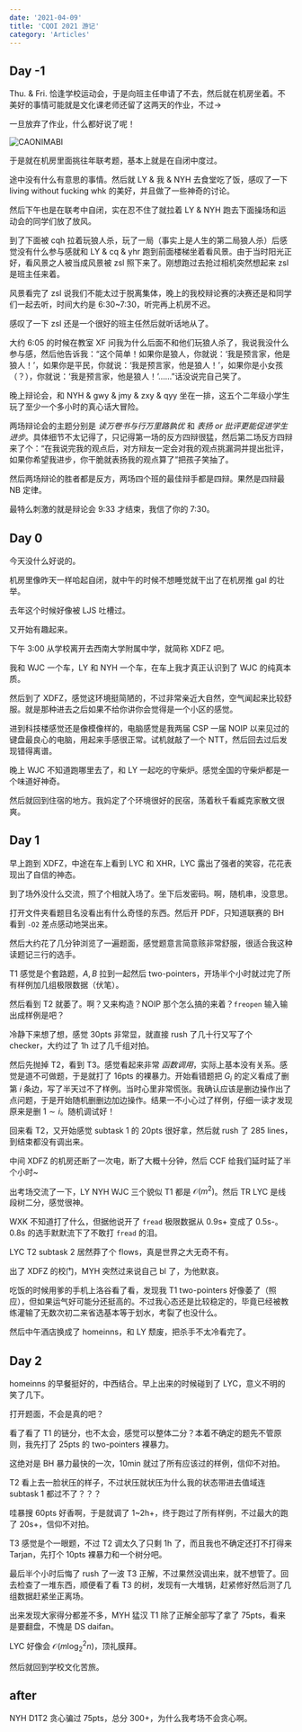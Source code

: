 ```yaml
---
date: '2021-04-09'
title: 'CQOI 2021 游记'
category: 'Articles'
---
```


## Day -1

Thu. & Fri. 恰逢学校运动会，于是向班主任申请了不去，然后就在机房坐着。不美好的事情可能就是文化课老师还留了这两天的作业，不过->

一旦放弃了作业，什么都好说了呢！

![CAONIMABI](https://i.loli.net/2021/04/10/hEX6vgW7k4AQDeH.jpg)
<!-- <img src="https://i.loli.net/2021/04/10/hEX6vgW7k4AQDeH.jpg" className="image"></img> -->

于是就在机房里面挑往年联考题，基本上就是在自闭中度过。

途中没有什么有意思的事情。然后就 LY & 我 & NYH 去食堂吃了饭，感叹了一下 living without fucking whk 的美好，并且做了一些神奇的讨论。

然后下午也是在联考中自闭，实在忍不住了就拉着 LY & NYH 跑去下面操场和运动会的同学们放了放风。

到了下面被 cqh 拉着玩狼人杀，玩了一局（事实上是人生的第二局狼人杀）后感觉没有什么参与感就和 LY & cq & yhr 跑到前面楼梯坐着看风景。由于当时阳光正好，看风景之人被当成风景被 zsl 照下来了。刚想跑过去抢过相机突然想起来 zsl 是班主任来着。

风景看完了 zsl 说我们不能太过于脱离集体，晚上的我校辩论赛的决赛还是和同学们一起去听，时间大约是 6:30~7:30，听完再上机房不迟。

感叹了一下 zsl 还是一个很好的班主任然后就听话地从了。

大约 6:05 的时候在教室 XF 问我为什么后面不和他们玩狼人杀了，我说我没什么参与感，然后他告诉我：“这个简单！如果你是狼人，你就说：‘我是预言家，他是狼人！’，如果你是平民，你就说：‘我是预言家，他是狼人！’，如果你是小女孩（？），你就说：‘我是预言家，他是狼人！’……”话没说完自己笑了。

晚上辩论会，和 NYH & gwy & jmy & zxy & qyy 坐在一排，这五个二年级小学生玩了至少一个多小时的真心话大冒险。

两场辩论会的主题分别是 *读万卷书与行万里路孰优* 和 *表扬 or 批评更能促进学生进步*。具体细节不太记得了，只记得第一场的反方四辩很猛，然后第二场反方四辩来了个：“在我说完我的观点后，对方辩友一定会对我的观点挑漏洞并提出批评，如果你希望我进步，你干脆就表扬我的观点算了”把孩子笑抽了。

然后两场辩论的胜者都是反方，两场四个班的最佳辩手都是四辩。果然是四辩最 NB 定律。

最特么刺激的就是辩论会 9:33 才结束，我信了你的 7:30。

## Day 0

今天没什么好说的。

机房里像昨天一样哈起自闭，就中午的时候不想睡觉就干出了在机房推 gal 的壮举。

去年这个时候好像被 LJS 吐槽过。

又开始有趣起来。

下午 3:00 从学校离开去西南大学附属中学，就简称 XDFZ 吧。

我和 WJC 一个车，LY 和 NYH 一个车，在车上我才真正认识到了 WJC 的纯真本质。

然后到了 XDFZ，感觉这环境挺简陋的，不过非常亲近大自然，空气闻起来比较舒服。就是那种进去之后如果不给你讲你会觉得是一个小区的感觉。

进到科技楼感觉还是像模像样的，电脑感觉是我两届 CSP 一届 NOIP 以来见过的键盘最良心的电脑，用起来手感很正常。试机就敲了一个 NTT，然后回去过后发现错得离谱。

晚上 WJC 不知道跑哪里去了，和 LY 一起吃的守柴炉。感觉全国的守柴炉都是一个味道好神奇。

然后就回到住宿的地方。我妈定了个环境很好的民宿，荡着秋千看臧克家散文很爽。

## Day 1

早上跑到 XDFZ，中途在车上看到 LYC 和 XHR，LYC 露出了强者的笑容，花花表现出了自信的神态。

到了场外没什么交流，照了个相就入场了。坐下后发密码。啊，随机串，没意思。

打开文件夹看题目名没看出有什么奇怪的东西。然后开 PDF，只知道联赛的 BH 看到 `-O2` 差点感动地哭出来。

然后大约花了几分钟浏览了一遍题面，感觉题意言简意赅非常舒服，很适合我这种读题记三行的选手。

T1 感觉是个套路题，$A,B$ 拉到一起然后 two-pointers，开场半个小时就过完了所有样例加几组极限数据（伏笔）。

然后看到 T2 就萎了。啊？又来构造？NOIP 那个怎么搞的来着？`freopen` 输入输出成样例是吧？

冷静下来想了想，感觉 30pts 非常显，就直接 rush 了几十行又写了个 checker，大约过了 1h 过了几千组对拍。

然后先抛掉 T2，看到 T3。感觉看起来非常 *函数调用*，实际上基本没有关系。感觉是道不可做题，于是就打了 16pts 的裸暴力。开始看错题把 $G_{i}$ 的定义看成了删第 $i$ 条边，写了半天过不了样例。当时心里非常慌张。我确认应该是删边操作出了点问题，于是开始随机删删边加边操作。结果一不小心过了样例，仔细一读才发现原来是删 $1\sim i$。随机调试好！

回来看 T2，又开始感觉 subtask 1 的 20pts 很好拿，然后就 rush 了 285 lines，到结束都没有调出来。

中间 XDFZ 的机房还断了一次电，断了大概十分钟，然后 CCF 给我们延时延了半个小时~

出考场交流了一下，LY NYH WJC 三个貌似 T1 都是 $\mathcal{O}(m^{2})$。然后 TR LYC 是线段树二分，感觉很神。

WXK 不知道打了什么，但据他说开了 `fread` 极限数据从 0.9s+ 变成了 0.5s-。0.8s 的选手默默流下了不敢打 `fread` 的泪。

LYC T2 subtask 2 居然莽了个 flows，真是世界之大无奇不有。

出了 XDFZ 的校门，MYH 突然过来说自己 bl 了，为他默哀。

吃饭的时候用爹的手机上洛谷看了看，发现我 T1 two-pointers 好像萎了（照应），但如果运气好可能分还挺高的。不过我心态还是比较稳定的，毕竟已经被教练灌输了无数次初二来省选基本等于划水，考裂了也没什么。

然后中午酒店换成了 homeinns，和 LY 颓废，把杀手不太冷看完了。

## Day 2

homeinns 的早餐挺好的，中西结合。早上出来的时候碰到了 LYC，意义不明的笑了几下。

打开题面，不会是真的吧？

看了看了 T1 的链分，也不太会，感觉可以整体二分？本着不确定的题先不管原则，我先打了 25pts 的 two-pointers 裸暴力。

这绝对是 BH 暴力最快的一次，10min 就过了所有应该过的样例，信仰不对拍。

T2 看上去一脸状压的样子，不过状压就状压为什么我的状态带进去值域连 subtask 1 都过不了？？？

哇暴搜 60pts 好香啊，于是就调了 1~2h+，终于跑过了所有样例，不过最大的跑了 20s+，信仰不对拍。

T3 感觉是个一眼题，不过 T2 调太久了只剩 1h 了，而且我也不确定还打不打得来 Tarjan，先打个 10pts 裸暴力和一个树分吧。

最后半个小时后悔了 rush 了一波 T3 正解，不过果然没调出来，就不想管了。回去检查了一堆东西，顺便看了看 T3 的树，发现有一大堆锅，赶紧修好然后测了几组数据赶紧坐正离场。

出来发现大家得分都差不多，MYH 猛汉 T1 除了正解全部写了拿了 75pts，看来是要翻盘，不愧是 DS daifan。

LYC 好像会 $\mathcal{O}(m\log^{2}_{2}n)$，顶礼膜拜。

然后就回到学校文化苦旅。

## after

NYH D1T2 贪心骗过 75pts，总分 300+，为什么我考场不会贪心啊。